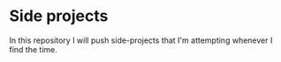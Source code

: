 <h1>Side projects</h1>

In this repository I will push side-projects that I'm attempting whenever I find the time.
